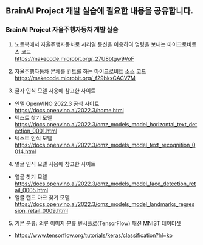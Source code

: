 ## BrainAI Project 개발 실습에 필요한 내용을 공유합니다.

### BrainAI Project 자율주행자동차 개발 실습

1. 노트북에서 자율주행자동차로 시리얼 통신을 이용하여 명령을 보내는 마이크로비트 스 코드 <br>
https://makecode.microbit.org/_27U8btgw9VoF

2. 자율주행자동차 본체를 컨트롤 하는 마이크로비트 소스 코드<br>
https://makecode.microbit.org/_f29bkxCACV7M

3. 글자 인식 모델 사용에 참고한 사이트
- 인텔 OpenVINO 2022.3 공식 사이트  https://docs.openvino.ai/2022.3/home.html
- 텍스트 찾기 모델  https://docs.openvino.ai/2022.3/omz_models_model_horizontal_text_detection_0001.html
- 텍스트 인식 모델  https://docs.openvino.ai/2022.3/omz_models_model_text_recognition_0014.html

4. 얼굴 인식 모델 사용에 참고한 사이트
- 얼굴 찾기 모델  https://docs.openvino.ai/2022.3/omz_models_model_face_detection_retail_0005.html
- 얼굴 랜드 마크 찾기 모델  https://docs.openvino.ai/2022.3/omz_models_model_landmarks_regression_retail_0009.html

5. 기본 분류: 의류 이미지 분류 텐서플로(TensorFlow) 패션 MNIST 데이터셋
- https://www.tensorflow.org/tutorials/keras/classification?hl=ko


